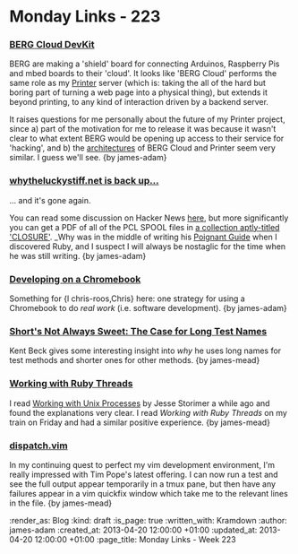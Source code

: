 Monday Links - 223
============

### [BERG Cloud DevKit](http://bergcloud.com/devkit/)

BERG are making a 'shield' board for connecting Arduinos, Raspberry Pis and
mbed boards to their 'cloud'. It looks like 'BERG Cloud' performs the same role
as my [Printer](/printer) server (which is: taking the all of the hard but
boring part of turning a web page into a physical thing), but extends it beyond
printing, to any kind of interaction driven by a backend server.

It raises questions for me personally about the future of my Printer project,
since a) part of the motivation for me to release it was because it wasn't clear
to what extent BERG would be opening up access to their service for 'hacking',
and b) the [architectures]() of BERG Cloud and Printer seem very similar. I guess
we'll see. {by james-adam}


### [whytheluckystiff.net is back up...](http://whytheluckystiff.net)

... and it's gone again.

You can read some discussion on Hacker News [here](https://news.ycombinator.com/item?id=5015087),
but more significantly you can get a PDF of all of the PCL SPOOL files
in [a collection aptly-titled 'CLOSURE'](https://github.com/steveklabnik/CLOSURE).
_Why was in the middle of writing his [Poignant Guide](http://mislav.uniqpath.com/poignant-guide/)
when I discovered Ruby, and I suspect I will always be nostaglic for the time
when he was still writing. {by james-adam}


### [Developing on a Chromebook](http://www.simonmweber.com/2013/04/20/development-on-a-chromebook-an-opinionated-guide.html)

Something for {l chris-roos,Chris} here: one strategy for using a Chromebook to do _real work_ (i.e. software development). {by james-adam}

### [Short's Not Always Sweet: The Case for Long Test Names](https://m.facebook.com/note.php?note_id=564493423583526)

Kent Beck gives some interesting insight into _why_ he uses long names for test methods and shorter ones for other methods. {by james-mead}

### [Working with Ruby Threads](http://www.workingwithrubythreads.com/)

I read [Working with Unix Processes](http://www.workingwithunixprocesses.com/) by Jesse Storimer a while ago and found the explanations very clear. I read _Working with Ruby Threads_ on my train on Friday and had a similar positive experience. {by james-mead}

### [dispatch.vim](https://github.com/tpope/vim-dispatch)

In my continuing quest to perfect my vim development environment, I'm really impressed with Tim Pope's latest offering. I can now run a test and see the full output appear temporarily in a tmux pane, but then have any failures appear in a vim quickfix window which take me to the relevant lines in the file. {by james-mead}

:render_as: Blog
:kind: draft
:is_page: true
:written_with: Kramdown
:author: james-adam
:created_at: 2013-04-20 12:00:00 +01:00
:updated_at: 2013-04-20 12:00:00 +01:00
:page_title: Monday Links - Week 223

